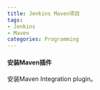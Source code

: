 ```yaml
---
title: Jenkins Maven项目
tags:
- Jenkins
- Maven
categories: Programming
---
```


#### 安装Maven插件

安装Maven Integration plugin。




